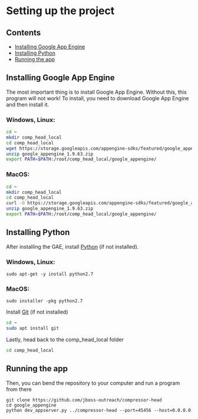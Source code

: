 # Setting up the project

## Contents
* [Installing Google App Engine](#ins_gae)
* [Installing Python](#ins_py)
* [Running the app](#run_app)

## <a id="ins_gae"></a>Installing Google App Engine
The most important thing is to install Google App Engine. Without this, this program will not work! To install, you need to download Google App Engine and then install it.

### Windows, Linux:
```bash
cd ~
mkdir comp_head_local
cd comp_head_local
wget https://storage.googleapis.com/appengine-sdks/featured/google_appengine_1.9.63.zip
unzip google_appengine_1.9.63.zip
export PATH=$PATH:/root/comp_head_local/google_appengine/
```

### MacOS:
```bash
cd ~
mkdir comp_head_local
cd comp_head_local
curl -O https://storage.googleapis.com/appengine-sdks/featured/google_appengine_1.9.63.zip
unzip google_appengine_1.9.63.zip
export PATH=$PATH:/root/comp_head_local/google_appengine/
```

## <a id="ins_py"></a>Installing Python
After installing the GAE, install [Python](https://www.python.org) (if not installed).

### Windows, Linux:
```
sudo apt-get -y install python2.7
```

### MacOS:
```
sudo installer -pkg python2.7
```

Install [Git](https://git-scm.com) (if not installed)
```bash
cd ~
sudo apt install git
```

Lastly, head back to the comp_head_local folder
```bash
cd comp_head_local
```

## <a id="run_app"></a>Running the app
Then, you can bend the repository to your computer and run a program from there

```
git clone https://github.com/jboss-outreach/compressor-head
cd google_appengine
python dev_appserver.py ../compressor-head --port=45456 --host=0.0.0.0
```

